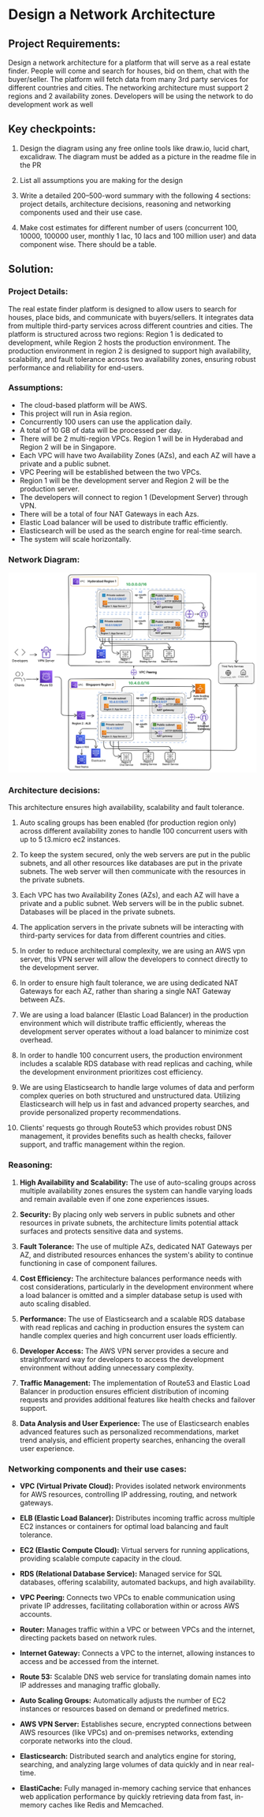 # Design a Network Architecture

## Project Requirements:

Design a network architecture for a platform that will serve as a real estate finder. People will come and search for houses, bid on them, chat with the buyer/seller. The platform will fetch data from many 3rd party services for different countries and cities. The networking architecture must support 2 regions and 2 availability zones. Developers will be using the network to do development work as well

## Key checkpoints:

1. Design the diagram using any free online tools like draw.io, lucid chart, excalidraw. The diagram must be added as a picture in the readme file in the PR

2. List all assumptions you are making for the design

3. Write a detailed 200–500-word summary with the following 4 sections: project details, architecture decisions, reasoning and networking components used and their use case.

4. Make cost estimates for different number of users (concurrent 100, 10000, 100000 user, monthly 1 lac, 10 lacs and 100 million user) and data component wise. There should be a table.

## Solution:

### Project Details:

The real estate finder platform is designed to allow users to search for houses, place bids, and communicate with buyers/sellers. It integrates data from multiple third-party services across different countries and cities. The platform is structured across two regions: Region 1 is dedicated to development, while Region 2 hosts the production environment. The production environment in region 2 is designed to support high availability, scalability, and fault tolerance across two availability zones, ensuring robust performance and reliability for end-users.

### Assumptions:

- The cloud-based platform will be AWS.
- This project will run in Asia region.
- Concurrently 100 users can use the application daily.
- A total of 10 GB of data will be processed per day.
- There will be 2 multi-region VPCs. Region 1 will be in Hyderabad and Region 2 will be in Singapore.
- Each VPC will have two Availability Zones (AZs), and each AZ will have a private and a public subnet.
- VPC Peering will be established between the two VPCs.
- Region 1 will be the development server and Region 2 will be the production server.
- The developers will connect to region 1 (Development Server) through VPN.
- There will be a total of four NAT Gateways in each Azs.
- Elastic Load balancer will be used to distribute traffic efficiently.
- Elasticsearch will be used as the search engine for real-time search.
- The system will scale horizontally.

### Network Diagram:

![Image](./Screenshots/Network_Diagram.svg)

### Architecture decisions:

This architecture ensures high availability, scalability and fault tolerance.

1. Auto scaling groups has been enabled (for production region only) across different availability zones to handle 100 concurrent users with up to 5 t3.micro ec2 instances.

2. To keep the system secured, only the web servers are put in the public subnets, and all other resources like databases are put in the private subnets. The web server will then communicate with the resources in the private subnets.

3. Each VPC has two Availability Zones (AZs), and each AZ will have a private and a public subnet. Web servers will be in the public subnet. Databases will be placed in the private subnets.

4. The application servers in the private subnets will be interacting with third-party services for data from different countries and cities.

5. In order to reduce architectural complexity, we are using an AWS vpn server, this VPN server will allow the developers to connect directly to the development server.

6. In order to ensure high fault tolerance, we are using dedicated NAT Gateways for each AZ, rather than sharing a single NAT Gateway between AZs.

7. We are using a load balancer (Elastic Load Balancer) in the production environment which will distribute traffic efficiently, whereas the development server operates without a load balancer to minimize cost overhead.

8. In order to handle 100 concurrent users, the production environment includes a scalable RDS database with read replicas and caching, while the development environment prioritizes cost efficiency.

9. We are using Elasticsearch to handle large volumes of data and perform complex queries on both structured and unstructured data. Utilizing Elasticsearch will help us in fast and advanced property searches, and provide personalized property recommendations.

10. Clients' requests go through Route53 which provides robust DNS management, it provides benefits such as health checks, failover support, and traffic management within the region.

### Reasoning:

1. **High Availability and Scalability:** The use of auto-scaling groups across multiple availability zones ensures the system can handle varying loads and remain available even if one zone experiences issues.

2. **Security:** By placing only web servers in public subnets and other resources in private subnets, the architecture limits potential attack surfaces and protects sensitive data and systems.

3. **Fault Tolerance:** The use of multiple AZs, dedicated NAT Gateways per AZ, and distributed resources enhances the system's ability to continue functioning in case of component failures.

4. **Cost Efficiency:** The architecture balances performance needs with cost considerations, particularly in the development environment where a load balancer is omitted and a simpler database setup is used with auto scaling disabled.

5. **Performance:** The use of Elasticsearch and a scalable RDS database with read replicas and caching in production ensures the system can handle complex queries and high concurrent user loads efficiently.

6. **Developer Access:** The AWS VPN server provides a secure and straightforward way for developers to access the development environment without adding unnecessary complexity.

7. **Traffic Management:** The implementation of Route53 and Elastic Load Balancer in production ensures efficient distribution of incoming requests and provides additional features like health checks and failover support.

8. **Data Analysis and User Experience:** The use of Elasticsearch enables advanced features such as personalized recommendations, market trend analysis, and efficient property searches, enhancing the overall user experience.

### Networking components and their use cases:

- **VPC (Virtual Private Cloud):** Provides isolated network environments for AWS resources, controlling IP addressing, routing, and network gateways.

- **ELB (Elastic Load Balancer):** Distributes incoming traffic across multiple EC2 instances or containers for optimal load balancing and fault tolerance.

- **EC2 (Elastic Compute Cloud):** Virtual servers for running applications, providing scalable compute capacity in the cloud.

- **RDS (Relational Database Service):** Managed service for SQL databases, offering scalability, automated backups, and high availability.

- **VPC Peering:** Connects two VPCs to enable communication using private IP addresses, facilitating collaboration within or across AWS accounts.

- **Router:** Manages traffic within a VPC or between VPCs and the internet, directing packets based on network rules.

- **Internet Gateway:** Connects a VPC to the internet, allowing instances to access and be accessed from the internet.

- **Route 53:** Scalable DNS web service for translating domain names into IP addresses and managing traffic globally.

- **Auto Scaling Groups:** Automatically adjusts the number of EC2 instances or resources based on demand or predefined metrics.

- **AWS VPN Server:** Establishes secure, encrypted connections between AWS resources (like VPCs) and on-premises networks, extending corporate networks into the cloud.

- **Elasticsearch:** Distributed search and analytics engine for storing, searching, and analyzing large volumes of data quickly and in near real-time.

- **ElastiCache:** Fully managed in-memory caching service that enhances web application performance by quickly retrieving data from fast, in-memory caches like Redis and Memcached.
